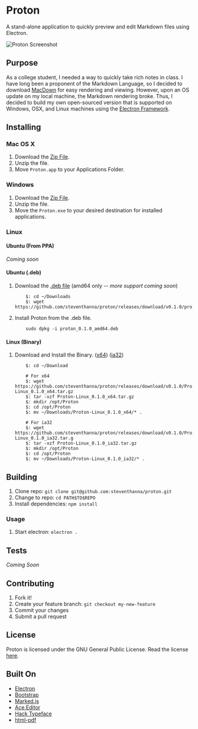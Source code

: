 # Proton
A stand-alone application to quickly preview and edit Markdown files using Electron.

![Proton Screenshot](http://steventhanna.github.io/proton/proton-image.png)

## Purpose
As a college student, I needed a way to quickly take rich notes in class.  I have long been a proponent of the Markdown Language, so I decided to download [MacDown](http://macdown.uranusjr.com/) for easy rendering and viewing.  However, upon an OS update on my local machine, the Markdown rendering broke.  Thus, I decided to build my own open-sourced version that is supported on Windows, OSX, and Linux machines using the [Electron Framework](https://github.com/atom/electron).

## Installing
### Mac OS X
1. Download the [Zip File](https://github.com/steventhanna/proton/releases/download/v0.1.0/Proton-OSX.zip). 
2. Unzip the file.
3. Move `Proton.app` to your Applications Folder. 

### Windows
1. Download the [Zip File](https://github.com/steventhanna/proton/releases/download/v0.1.0/Proton-Windows.zip).
2. Unzip the file.
3. Move the `Proton.exe` to your desired destination for installed applications.

### Linux
#### Ubuntu (From PPA)
_Coming soon_

#### Ubuntu (.deb)
1. Download the [.deb file](https://github.com/steventhanna/proton/releases/download/v0.1.0/proton_0.1.0_amd64.deb) (amd64 only -- _more support coming soon_)
    ```shell 
        $: cd ~/Downloads
        $: wget https://github.com/steventhanna/proton/releases/download/v0.1.0/proton_0.1.0_amd64.deb
    ```
2. Install Proton from the .deb file.
    ```shell
        sudo dpkg -i proton_0.1.0_amd64.deb
    ```
    
#### Linux (Binary)
1. Download and Install the Binary. ([x64](https://github.com/steventhanna/proton/releases/download/v0.1.0/Proton-Linux_0.1.0_x64.tar.gz)) ([ia32](https://github.com/steventhanna/proton/releases/download/v0.1.0/Proton-Linux_0.1.0_ia32.tar.gz))
    ```shell
        $: cd ~/Download
        
        # For x64
        $: wget https://github.com/steventhanna/proton/releases/download/v0.1.0/Proton-Linux_0.1.0_x64.tar.gz
        $: tar -xzf Proton-Linux_0.1.0_x64.tar.gz
        $: mkdir /opt/Proton
        $: cd /opt/Proton
        $: mv ~/Downloads/Proton-Linux_0.1.0_x64/* .
        
        # For ia32
        $: wget https://github.com/steventhanna/proton/releases/download/v0.1.0/Proton-Linux_0.1.0_ia32.tar.g
        $: tar -xzf Proton-Linux_0.1.0_ia32.tar.gz
        $: mkdir /opt/Proton
        $: cd /opt/Proton
        $: mv ~/Downloads/Proton-Linux_0.1.0_ia32/* .
    ```

## Building
1. Clone repo: `git clone git@github.com:steventhanna/proton.git`
2. Change to repo: `cd PATH$TO$REPO`
3. Install dependencies: `npm install`

### Usage
1. Start electron: `electron .`

## Tests
_Coming Soon_

## Contributing
1. Fork it!
2. Create your feature branch: `git checkout my-new-feature`
3. Commit your changes
4. Submit a pull request

## License
Proton is licensed under the GNU General Public License.  Read the license [here](https://github.com/steventhanna/proton/blob/master/license).

## Built On
- [Electron](https://github.com/atom/electron)
- [Bootstrap](http://getbootstrap.com)
- [Marked.js](https://github.com/chjj/marked)
- [Ace Editor](http://ace.c9.io/#nav=about)
- [Hack Typeface](https://github.com/chrissimpkins/Hack)
- [html-pdf](https://github.com/marcbachmann/node-html-pdf)
